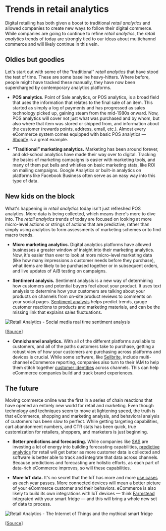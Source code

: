 # Trends in retail analytics

Digital retailing has both given a boost to traditional *retail analytics* and allowed companies to create new ways to follow their digital commerce. While companies are going to continue to refine *retail analytics*, the *retail analytics* trends of today are strongly tied to our ideas about multichannel commerce and will likely continue in this vein. 

## Oldies but goodies

Let's start out with some of the “traditional” *retail analytics* that have stood the test of time. These are some baseline heavy-hitters. Where before, people might have tracked these manually, they have now been supercharged by contemporary analytics platforms. 

* **POS analytics.** Point of Sale analytics, or POS analytics, is a broad field that uses the information that relates to the final sale of an item. This started as simply a log of payments and has progressed as sales technology picked up, gaining steam from the mid-1980s onward. Now, POS analytics will cover not just what was purchased and by whom, but also where that item was stored or shipped from, and information about the customer (rewards points, address, email, etc.). Almost every eCommerce system comes equipped with basic POS analytics — [Shopify](https://www.shopify.com/retail/improved-retail-analytics-help-merchants-dive-deeper-into-data-to-bolster-sales) is a great example. 

* **“Traditional” marketing analytics.** Marketing has been around forever, and old-school analytics have made their way over to digital. Tracking the basics of marketing campaigns is easier with marketing tools, and many of them put bells and whistles on basic marketing stats, like ROI on mailing campaigns. Google Analytics or built-in analytics on platforms like Facebook Business often serve as an easy way into this type of data.

## New kids on the block

What's happening in *retail analytics* today isn't just refreshed POS analytics. More data is being collected, which means there's more to dive into. The *retail analytics* trends of today are focused on looking at more micro-level actions or strings of actions that are predictive, rather than simply using analytics to form assessments of marketing schemes or to find macro trends. 

* **Micro marketing analytics.** Digital analytics platforms have allowed businesses a greater window of insight into their marketing analytics. Now, it's easier than ever to look at more micro-level marketing data (like how many impressions a customer needs before they purchase), what items are likely to be purchased together or in subsequent orders, and live updates of A/B testing on campaigns. 

* **Sentiment analysis.** Sentiment analysis is a new way of determining how customers and potential buyers feel about your product. It uses text analysis to determine how your customers are talking about your products on channels from on-site product reviews to comments on your social pages. [Sentiment analysis](https://auth0.com/blog/4-ways-to-calculate-your-customers-happiness) helps predict trends, gauge customer reactions to products and marketing materials, and can be the missing link that explains sales fluctuations.

![Retail Analytics - Social media real time sentiment analysis](https://cdn.auth0.com/blog/past-present-future/social-media-realtime-sentiments.png)

[[Source](https://www.linkedin.com/pulse/introducing-social-media-real-time-sentiment-analysis-debajani)]

* **Omnichannel analytics.** With all of the different platforms available to customers, and all of the paths customers take to purchase, getting a robust view of how your customers are purchasing across platforms and devices is crucial. While some software, like [Sellbrite](https://www.sellbrite.com/ecommerce-reporting/), include multi-channel eCommerce reporting, companies also turn to their IAM to help them stitch together [customer identities](https://auth0.com/blog/the-three-best-ways-to-create-the-single-vision-of-a-customer/) across channels. This can help eCommerce companies build and track brand experiences.

## The future 

Moving commerce online was the first in a series of chain reactions that have opened an entirely new world for retail and marketing. Even though technology and techniques seem to move at lightening speed, the truth is that eCommerce, shopping and marketing analysis, and behavioral analysis of customers has been slow to perfect. While getting targeting capabilities, cart abandonment numbers, and CTR stats has been quick, true customization for retailers, shoppers, and marketers is just beginning. 

* **Better predictions and forecasting.** While companies like [SAS](https://www.sas.com/en_us/solutions/analytics.html#forecasting) are investing a lot of energy into building forecasting capabilities, [predictive analytics](https://auth0.com/blog/predictive-analytics-why-is-it-important/) for retail will get better as more customer data is collected and software is better able to track and integrate that data across channels. Because predictions and forecasting are holistic efforts, as each part of data-rich eCommerce improves, so will these capabilities.

* **More IoT data.** It's no secret that the IoT has more and more [use cases](https://www.interana.com/blog/the-top-iot-analytics-use-cases-today/) as each year passes. More connected devices will mean a better picture of your eCommerce customer and their behaviors. eCommerce is also likely to build its own integrations with IoT devices — think [Farmstead](https://www.farmsteadapp.com/) integrated with your smart fridge — and this will bring a whole new set of data to process. 

![Retail Analytics - The Internet of Things and the mythical smart fridge](https://cdn.auth0.com/blog/past-present-future/mythical-smart-fridge.jpg)

[[Source](https://uxmag.com/articles/the-internet-of-things-and-the-mythical-smart-fridge)]
